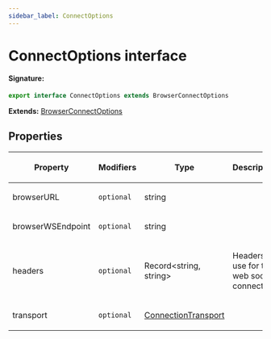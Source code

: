 ```yaml
---
sidebar_label: ConnectOptions
---
```


# ConnectOptions interface

#### Signature:

```typescript
export interface ConnectOptions extends BrowserConnectOptions
```

**Extends:** [BrowserConnectOptions](./puppeteer.browserconnectoptions.md)

## Properties

<table><thead><tr><th>

Property

</th><th>

Modifiers

</th><th>

Type

</th><th>

Description

</th><th>

Default

</th></tr></thead>
<tbody><tr><td>

<p id="browserurl">browserURL</p>

</td><td>

`optional`

</td><td>

string

</td><td>

</td><td>

</td></tr>
<tr><td>

<p id="browserwsendpoint">browserWSEndpoint</p>

</td><td>

`optional`

</td><td>

string

</td><td>

</td><td>

</td></tr>
<tr><td>

<p id="headers">headers</p>

</td><td>

`optional`

</td><td>

Record&lt;string, string&gt;

</td><td>

Headers to use for the web socket connection.

</td><td>

</td></tr>
<tr><td>

<p id="transport">transport</p>

</td><td>

`optional`

</td><td>

[ConnectionTransport](./puppeteer.connectiontransport.md)

</td><td>

</td><td>

</td></tr>
</tbody></table>
